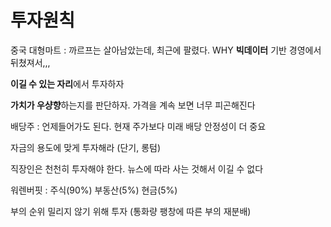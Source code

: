 # 투자원칙 

중국 대형마트 : 까르프는 살아남았는데, 최근에 팔렸다. WHY **빅데이터** 기반 경영에서 뒤쳤져서,,,

**이길 수 있는 자리**에서 투자하자

**가치가 우샹향**하는지를 판단하자. 가격을 계속 보면 너무 피곤해진다

배당주 : 언제들어가도 된다.  현재 주가보다 미래 배당 안정성이 더 중요

자금의 용도에 맞게 투자해라 (단기, 롱텀)

직장인은 천천히 투자해야 한다. 뉴스에 따라 사는 것해서 이길 수 없다

워렌버핏 : 주식(90%) 부동산(5%) 현금(5%)

부의 순위 밀리지 않기 위해 투자 (통화량 팽창에 따른 부의 재분배)